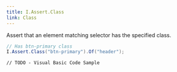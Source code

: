 ```yaml
---
title: I.Assert.Class
link: Class
---
```

Assert that an element matching selector has the specified class.

```csharp
// Has btn-primary class
I.Assert.Class("btn-primary").Of("header");
```
```vbnet
// TODO - Visual Basic Code Sample
```